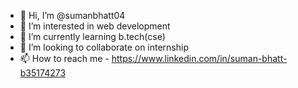 - 👋 Hi, I’m @sumanbhatt04
- 👀 I’m interested in web development 
- 🌱 I’m currently learning b.tech(cse)
- 💞️ I’m looking to collaborate on internship 
- 📫 How to reach me -
https://www.linkedin.com/in/suman-bhatt-b35174273

<!---
sumanbhatt04/sumanbhatt04 is a ✨ special ✨ repository because its `README.md` (this file) appears on your GitHub profile.
You can click the Preview link to take a look at your changes.
--->
